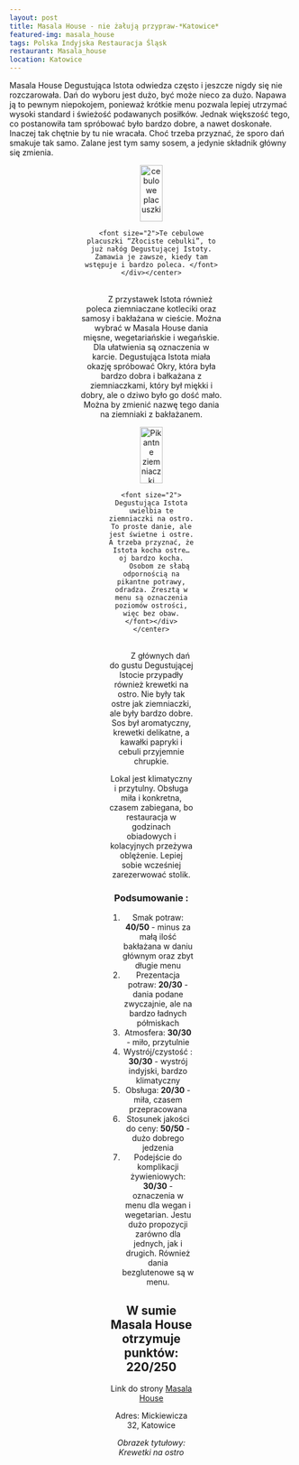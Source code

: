 ```yaml
---
layout: post
title: Masala House - nie żałują przypraw-*Katowice*
featured-img: masala_house
tags: Polska Indyjska Restauracja Śląsk
restaurant: Masala_house
location: Katowice
---
```



Masala House Degustująca Istota odwiedza często i jeszcze nigdy się nie rozczarowała.
Dań do wyboru jest dużo, być może nieco za dużo. Napawa ją to pewnym niepokojem, ponieważ krótkie menu pozwala lepiej utrzymać wysoki standard i świeżość podawanych posiłków.
Jednak większość tego, co postanowiła tam spróbować było bardzo dobre, a nawet doskonałe. Inaczej tak chętnie by tu nie wracała.
Choć trzeba przyznać, że sporo dań smakuje tak samo. Zalane jest tym samy sosem, a jedynie składnik główny się zmienia.

<center><div style="width:50%"> <img src="{{site.url}}/assets/img/posts/cebulowe.jpg" alt="cebulowe placuszki" height="100px" width="40px" />

    <font size="2">Te cebulowe placuszki “Złociste cebulki”, to już nałóg Degustującej Istoty. Zamawia je zawsze, kiedy tam wstępuje i bardzo poleca. </font></div></center>
<br />&ensp;&ensp;&ensp;&ensp;
Z przystawek Istota również poleca ziemniaczane kotleciki oraz samosy i bakłażana w cieście.
Można wybrać w Masala House dania mięsne, wegetariańskie i wegańskie. Dla ułatwienia są oznaczenia w karcie.
Degustująca Istota miała okazję spróbować Okry, która była bardzo dobra i bałkażana z ziemniaczkami, który był miękki i dobry, ale o dziwo było go dość mało.
Można by zmienić nazwę tego dania na ziemniaki z bakłażanem.

<center><div style="width:60%"> <img src="{{site.url}}/assets/img/posts/pikantne_ziemniaczki.jpg" alt="Pikantne ziemniaczki" height="100px" width="40px" />

    <font size="2"> Degustująca Istota uwielbia te ziemniaczki na ostro. To proste danie, ale jest świetne i ostre. A trzeba przyznać, że Istota kocha ostre… oj bardzo kocha.
        Osobom ze słabą odpornością na pikantne potrawy, odradza. Zresztą w menu są oznaczenia poziomów ostrości, więc bez obaw.
    </font></div></center>
<br />&ensp;&ensp;&ensp;&ensp;
Z głównych dań do gustu Degustującej Istocie przypadły również krewetki na ostro. Nie były tak ostre jak ziemniaczki, ale były bardzo dobre.
Sos był aromatyczny, krewetki delikatne, a kawałki papryki i cebuli przyjemnie chrupkie.

Lokal jest klimatyczny i przytulny. Obsługa miła i konkretna, czasem zabiegana, bo restauracja w godzinach obiadowych i kolacyjnych przeżywa oblężenie.
Lepiej sobie wcześniej zarezerwować stolik.



### Podsumowanie :

1. Smak potraw: **40/50** - minus za małą ilość bakłażana w daniu głównym oraz zbyt długie menu
2. Prezentacja potraw: **20/30** - dania podane zwyczajnie, ale na bardzo ładnych półmiskach
3. Atmosfera: **30/30** - miło, przytulnie
4. Wystrój/czystość : **30/30** - wystrój indyjski, bardzo klimatyczny
5. Obsługa: **20/30** - miła, czasem przepracowana
6. Stosunek jakości do ceny: **50/50** - dużo dobrego jedzenia
7. Podejście do komplikacji żywieniowych: **30/30** - oznaczenia w menu dla wegan i wegetarian. Jestu dużo propozycji zarówno dla jednych, jak i drugich. Również dania bezglutenowe są w menu.


## W sumie Masala House otrzymuje punktów: **220/250**
Link do strony [Masala House]

Adres:
Mickiewicza 32, Katowice

_Obrazek tytułowy: Krewetki na ostro_

[Masala House]: http://katowice.masalahouse.eu/




